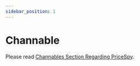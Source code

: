 ```yaml
---
sidebar_position: 1
---
```


# Channable

Please read [Channables Section Regarding PriceSpy](https://www.channable.com/integrations/pricespy).